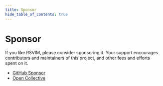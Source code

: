 ```yaml
---
title: Sponsor
hide_table_of_contents: true
---
```


# Sponsor

If you like RSVIM, please consider sponsoring it. Your support encourages contributors and maintainers of this project, and other fees and efforts spent on it.

- [GitHub Sponsor](https://github.com/sponsors/rsvim)
- [Open Collective](https://opencollective.com/rsvim)
